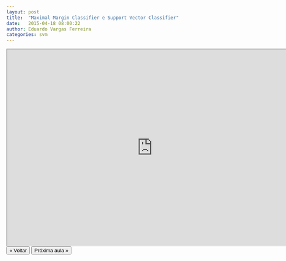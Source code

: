 ```yaml
---
layout: post
title:  "Maximal Margin Classifier e Support Vector Classifier"
date:   2015-04-18 08:00:22
author: Eduardo Vargas Ferreira
categories: svm
---
```


<center>
<iframe width="760" height="515" src="https://www.youtube.com/embed/9-oRscnrcsU?autoplay=0"> </iframe>
</center>


<FORM>
<INPUT Type="BUTTON" align="left" Value="&laquo; Voltar" Onclick="window.location.href='https://eduardoleg.github.io/ML4all/1parte/'">
<INPUT Type="BUTTON" align="left" Value="Próxima aula &raquo;" Onclick="window.location.href='https://eduardoleg.github.io/ML4all/'">
</FORM>
